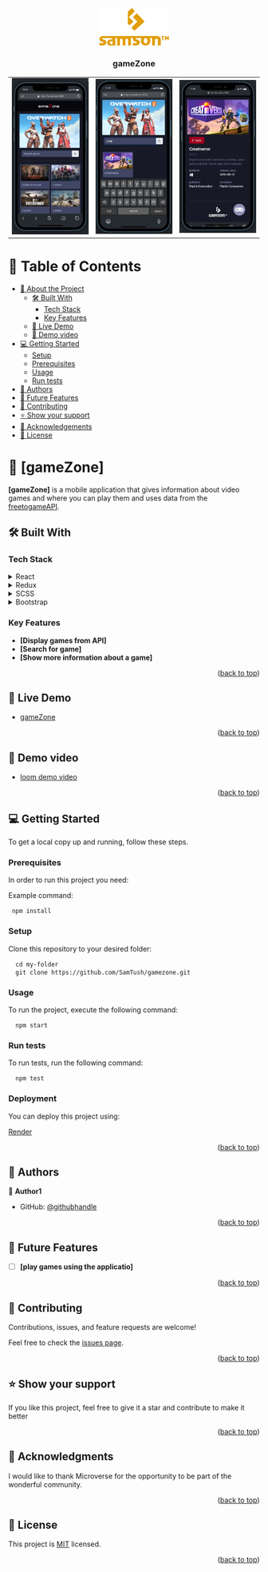 <a name="readme-top"></a>

<div align="center">
  <img src="./src/assets/logo-orange.png" alt="logo" width="140"  height="auto" />
  <br/>

  <h3><b>gameZone</b></h3>
  
  <div margin-left="100"><table><tr><td width="33%" margin-left="100"><img src="./src/assets/screenOne.png" alt="logo" width="390"  height="auto" /><td width="33%"> <img src="./src/assets/screenTwo.png" alt="logo" width="390"  height="auto" /></td><td width="33%" margin-left="100"><img src="./src/assets/screenThree.png" alt="logo" width="390"  height="auto" /></td></tr></table></div>

</div>

<!-- TABLE OF CONTENTS -->

# 📗 Table of Contents

- [📖 About the Project](#about-project)
  - [🛠 Built With](#built-with)
    - [Tech Stack](#tech-stack)
    - [Key Features](#key-features)
  - [🚀 Live Demo](#live-demo)
  - [🔗 Demo video](#demo-video)
- [💻 Getting Started](#getting-started)
  - [Setup](#setup)
  - [Prerequisites](#prerequisites)
  - [Usage](#usage)
  - [Run tests](#run-tests)
- [👥 Authors](#authors)
- [🔭 Future Features](#future-features)
- [🤝 Contributing](#contributing)
- [⭐️ Show your support](#support)
- [🙏 Acknowledgements](#acknowledgements)
- [📝 License](#license)

<!-- PROJECT DESCRIPTION -->

# 📖 [gameZone] <a name="about-project"></a>

**[gameZone]** is a mobile application that gives information about video games and where you can play them and uses data from the [freetogameAPI](https://www.freetogame.com/api-doc).

## 🛠 Built With <a name="built-with"></a>

### Tech Stack <a name="tech-stack"></a>

<details>
  <summary>React</summary>
  <ul>
    <li><a href="https://reactjs.org/">React.js</a></li>
  </ul>
</details>

<details>
  <summary>Redux</summary>
  <ul>
    <li><a href="https://redux-toolkit.js.org">Redux</a></li>
  </ul>
</details>

<details>
  <summary>SCSS</summary>
  <ul>
    <li><a href="https://sass-lang.com">SCSS</a></li>
  </ul>
</details>

<details>
<summary>Bootstrap</summary>
  <ul>
    <li><a href="https://getbootstrap.com">Bootstrap</a></li>
  </ul>
</details>

<!-- Features -->

### Key Features <a name="key-features"></a>

- **[Display games from API]**
- **[Search for game]**
- **[Show more information about a game]**

<p align="right">(<a href="#readme-top">back to top</a>)</p>

<!-- LIVE DEMO -->

## 🚀 Live Demo <a name="live-demo"></a>

- [gameZone](https://game-zone.onrender.com)

<p align="right">(<a href="#readme-top">back to top</a>)</p>

<!-- DEMO VIDEO -->

## 🔗 Demo video <a name="demo-video"></a>

- [loom demo video](https://www.loom.com/share/b17efd5899ce4057a5f8ea60659d4eea)

<p align="right">(<a href="#readme-top">back to top</a>)</p>

<!-- GETTING STARTED -->

## 💻 Getting Started <a name="getting-started"></a>

To get a local copy up and running, follow these steps.

### Prerequisites

In order to run this project you need:

Example command:

```
 npm install 
```

### Setup

Clone this repository to your desired folder:

```
  cd my-folder
  git clone https://github.com/SamTush/gamezone.git
```

### Usage

To run the project, execute the following command:

```
  npm start
```

### Run tests

To run tests, run the following command:

```
  npm test
```

### Deployment

You can deploy this project using:

[Render](https://render.com)

<p align="right">(<a href="#readme-top">back to top</a>)</p>

<!-- AUTHORS -->

## 👥 Authors <a name="authors"></a>

👤 **Author1**

- GitHub: [@githubhandle](https://github.com/SamTush)

<p align="right">(<a href="#readme-top">back to top</a>)</p>

<!-- FUTURE FEATURES -->

## 🔭 Future Features <a name="future-features"></a>

- [ ] **[play games using the applicatio]**

<p align="right">(<a href="#readme-top">back to top</a>)</p>

<!-- CONTRIBUTING -->

## 🤝 Contributing <a name="contributing"></a>

Contributions, issues, and feature requests are welcome!

Feel free to check the [issues page](https://github.com/SamTush/gamezone/issues).

<p align="right">(<a href="#readme-top">back to top</a>)</p>

<!-- SUPPORT -->

## ⭐️ Show your support <a name="support"></a>

If you like this project, feel free to give it a star and contribute to make it better

<p align="right">(<a href="#readme-top">back to top</a>)</p>

<!-- ACKNOWLEDGEMENTS -->

## 🙏 Acknowledgments <a name="acknowledgements"></a>

I would like to thank Microverse for the opportunity to be part of the wonderful community.

<p align="right">(<a href="#readme-top">back to top</a>)</p>

<!-- LICENSE -->

## 📝 License <a name="license"></a>

This project is [MIT](./LICENSE) licensed.

<p align="right">(<a href="#readme-top">back to top</a>)</p>
